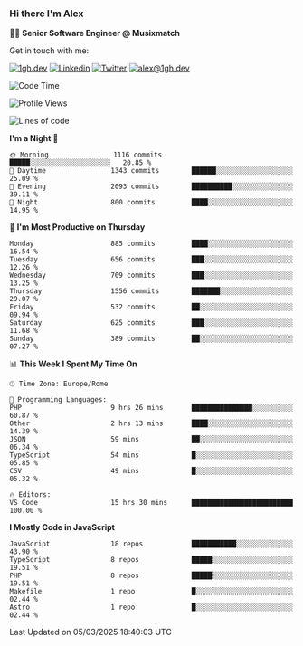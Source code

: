 ### Hi there I'm Alex

👨‍💻 __Senior Software Engineer @ Musixmatch__

Get in touch with me:

[![1gh.dev](https://img.shields.io/static/v1?label=1gh.dev&message=%20&color=red&logo=&style=flat-square&logoColor=white)](https://www.1gh.dev/)
[![Linkedin](https://img.shields.io/static/v1?label=Linkedin&message=%20&color=blue&logo=Linkedin&style=flat-square&logoColor=white)](https://linkedin.com/in/alexghirelli)
[![Twitter](https://img.shields.io/static/v1?label=Twitter&message=%20&color=blue&logo=Twitter&style=flat-square&logoColor=white)](https://twitter.com/alexGhirelli)
[![alex@1gh.dev](https://img.shields.io/static/v1?label=alex@1gh.dev&message=%20&color=red&logo=gmail&style=flat-square&logoColor=white)](mailto:alex@1gh.dev)

<!--START_SECTION:waka-->
![Code Time](http://img.shields.io/badge/Code%20Time-8%2C292%20hrs%201%20min-blue)

![Profile Views](http://img.shields.io/badge/Profile%20Views-5-blue)

![Lines of code](https://img.shields.io/badge/From%20Hello%20World%20I%27ve%20Written-19.8%20million%20lines%20of%20code-blue)

**I'm a Night 🦉** 

```text
🌞 Morning                1116 commits        █████░░░░░░░░░░░░░░░░░░░░   20.85 % 
🌆 Daytime                1343 commits        ██████░░░░░░░░░░░░░░░░░░░   25.09 % 
🌃 Evening                2093 commits        ██████████░░░░░░░░░░░░░░░   39.11 % 
🌙 Night                  800 commits         ████░░░░░░░░░░░░░░░░░░░░░   14.95 % 
```
📅 **I'm Most Productive on Thursday** 

```text
Monday                   885 commits         ████░░░░░░░░░░░░░░░░░░░░░   16.54 % 
Tuesday                  656 commits         ███░░░░░░░░░░░░░░░░░░░░░░   12.26 % 
Wednesday                709 commits         ███░░░░░░░░░░░░░░░░░░░░░░   13.25 % 
Thursday                 1556 commits        ███████░░░░░░░░░░░░░░░░░░   29.07 % 
Friday                   532 commits         ██░░░░░░░░░░░░░░░░░░░░░░░   09.94 % 
Saturday                 625 commits         ███░░░░░░░░░░░░░░░░░░░░░░   11.68 % 
Sunday                   389 commits         ██░░░░░░░░░░░░░░░░░░░░░░░   07.27 % 
```


📊 **This Week I Spent My Time On** 

```text
🕑︎ Time Zone: Europe/Rome

💬 Programming Languages: 
PHP                      9 hrs 26 mins       ███████████████░░░░░░░░░░   60.87 % 
Other                    2 hrs 13 mins       ████░░░░░░░░░░░░░░░░░░░░░   14.39 % 
JSON                     59 mins             ██░░░░░░░░░░░░░░░░░░░░░░░   06.34 % 
TypeScript               54 mins             █░░░░░░░░░░░░░░░░░░░░░░░░   05.85 % 
CSV                      49 mins             █░░░░░░░░░░░░░░░░░░░░░░░░   05.32 % 

🔥 Editors: 
VS Code                  15 hrs 30 mins      █████████████████████████   100.00 % 
```

**I Mostly Code in JavaScript** 

```text
JavaScript               18 repos            ███████████░░░░░░░░░░░░░░   43.90 % 
TypeScript               8 repos             █████░░░░░░░░░░░░░░░░░░░░   19.51 % 
PHP                      8 repos             █████░░░░░░░░░░░░░░░░░░░░   19.51 % 
Makefile                 1 repo              █░░░░░░░░░░░░░░░░░░░░░░░░   02.44 % 
Astro                    1 repo              █░░░░░░░░░░░░░░░░░░░░░░░░   02.44 % 
```




 Last Updated on 05/03/2025 18:40:03 UTC
<!--END_SECTION:waka-->
